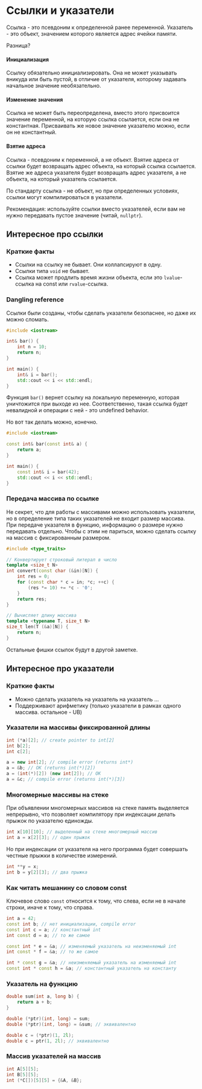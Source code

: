 # Ссылки и указатели

Ссылка - это псевдоним к определенной ранее переменной.
Указатель - это объект, значением которого является адрес ячейки памяти.

Разница?

#### Инициализация

Ссылку обязательно инициализировать. Она не может указывать вникуда или быть пустой, в отличие от указателя, которому задавать начальное значение необязательно.

#### Изменение значения

Ссылка не может быть переопределена, вместо этого присвоится значение переменной, на которую ссылка ссылается, если она не константная. Присваивать же новое значение указателю можно, если он не константный.

#### Взятие адреса

Ссылка - псевдоним к переменной, а не объект. Взятие адреса от ссылки будет возвращать адрес объекта, на который ссылка ссылается. Взятие же адреса указателя будет возвращать адрес указателя, а не объекта, на который указатель ссылается.

По стандарту ссылка - не объект, но при определенных условиях, ссылки могут компилироваться в указатели.

Рекомендация: используйте ссылки вместо указателей, если вам не нужно передавать пустое значение (читай, `nullptr`).

## Интересное про ссылки

### Краткие факты

* Ссылки на ссылку не бывает. Они коллапсируют в одну.
* Ссылки типа `void` не бывает.
* Ссылка может продлить время жизни объекта, если это `lvalue`-ссылка на const или `rvalue`-ссылка.

### Dangling reference

Ссылки были созданы, чтобы сделать указатели безопаснее, но даже их можно сломать.

```cpp
#include <iostream>

int& bar() {
    int n = 10;
    return n;
}

int main() {
    int& i = bar();
    std::cout << i << std::endl;
}
```

Функция `bar()` вернет ссылку на локальную переменную, которая уничтожится при выходе из нее. Соответственно, такая ссылка будет невалидной и операции с ней - это undefined behavior.

Но вот так делать можно, конечно.

```cpp
#include <iostream>

const int& bar(const int& a) {
    return a;
}

int main() {
    const int& i = bar(42);
    std::cout << i << std::endl;
}
```

### Передача массива по ссылке

Не секрет, что для работы с массивами можно использовать указатели, но в определение типа таких указателей не входит размер массива. При передаче указателя в функцию, информацию о размере нужно передавать отдельно. Чтобы с этим не париться, можно сделать ссылку на массив с фиксированным размером.

```cpp
#include <type_traits>

// Конвертирует строковый литерал в число
template <size_t N>
int convert(const char (&in)[N]) {
	int res = 0;
	for (const char * c = in; *c; ++c) {
		(res *= 10) += *c - '0';
	}
	return res;
}

// Вычисляет длину массива
template <typename T, size_t N>
size_t len(T (&a)[N]) {
	return n;
}
```

Остальные фишки ссылок будут в другой заметке.

## Интересное про указатели

### Краткие факты

* Можно сделать указатель на указатель на указатель ...
* Поддерживают арифметику (только указатели в рамках одного массива. остальное - UB)

### Указатели на массивы фиксированной длины

```cpp
int (*a)[2]; // create pointer to int[2]
int b[2];
int c[2];

a = new int[2]; // compile error (returns int*)
a = &b; // OK (returns int(*)[2])
a = (int(*)[2]) (new int[2]); // OK
a = &c; // compile error (returns int(*)[3])
```

### Многомерные массивы на стеке

При объявлении многомерных массивов на стеке память выделяется непрерывно, что позволяет компилятору при индексации делать прыжок по указателю единожды.

```cpp
int x[10][10]; // выделенный на стеке многомерный массив
int a = x[2][3]; // один прыжок
```

Но при индексации от указателя на него программа будет совершать честные прыжки в количестве измерений.

```cpp
int **y = x;
int b = y[2][3]; // два прыжка
```

### Как читать мешанину со словом const

Ключевое слово `const` относится к тому, что слева, если не в начале строки, иначе к тому, что справа.

```cpp
int a = 42;
const int b; // нет инициализации, compile error
const int c = a; // константный int
int const d = a; // то же самое

const int * e = &a; // изменяемый указатель на неизменяемый int
int const * f = &a; // то же самое

int * const g = &a; // неизменяемый указатель на изменяемый int
const int * const h = &a; // константный указатель на константу
```

### Указатель на функцию

```cpp
double sum(int a, long b) {
	return a + b;
}

double (*ptr)(int, long) = sum;
double (*ptr)(int, long) = &sum; // эквивалентно

double c = (*ptr)(1, 2l);
double c = ptr(1, 2l); // эквивалентно
```

### Массив указателей на массив

```cpp
int A[5][5];
int B[5][5];
int (*C[])[5][5] = {&A, &B};
```
